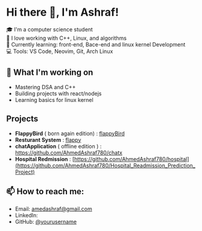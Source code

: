 # Hi there 👋, I'm Ashraf!

🎓 I'm a computer science student  
🔧 I love working with C++, Linux, and algorithms  
📘 Currently learning: front-end, Bace-end and linux kernel Development    
💻 Tools: VS Code, Neovim, Git, Arch Linux

## 🧠 What I'm working on
- Mastering DSA and C++
- Building projects with react/nodejs
- Learning basics for linux kernel

## Projects
- **FlappyBird** ( born again edition) : [flappyBird](https://github.com/AhmedAshraf780/FlappyBird-BornAgain)
- **Resturant System** : [flappy](https://github.com/xxGALACTICOS/Resturant_system)
- **chatApplication** ( offline edition ) : https://github.com/AhmedAshraf780/chatx
- **Hospital Redmission** : [https://github.com/AhmedAshraf780/hospital](https://github.com/AhmedAshraf780/Hospital_Readmission_Prediction_Project)

## 📫 How to reach me:
- Email: amedashraf@gmail.com 
- LinkedIn: [](https://www.linkedin.com/in/ahmed-ashraf-90a486286/)
- GitHub: [@yourusername](https://github.com/AhmedAshraf780)
